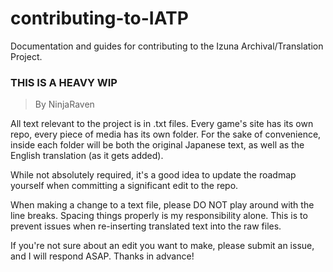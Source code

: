 # contributing-to-IATP
Documentation and guides for contributing to the Izuna Archival/Translation Project.

### THIS IS A HEAVY WIP

> By NinjaRaven

All text relevant to the project is in .txt files. Every game's site has its own repo, every piece of media has its own folder. For the sake of convenience, inside each folder will be both the original Japanese text, as well as the English translation (as it gets added).

While not absolutely required, it's a good idea to update the roadmap yourself when committing a significant edit to the repo.

When making a change to a text file, please DO NOT play around with the line breaks. Spacing things properly is my responsibility alone. This is to prevent issues when re-inserting translated text into the raw files.

If you're not sure about an edit you want to make, please submit an issue, and I will respond ASAP. Thanks in advance!